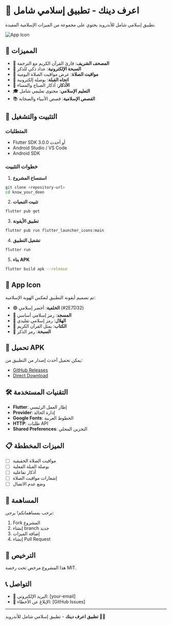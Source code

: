 # 🕌 اعرف دينك - تطبيق إسلامي شامل

تطبيق إسلامي شامل للأندرويد يحتوي على مجموعة من الميزات الإسلامية المفيدة.

![App Icon](assets/icon/icon.png)

## 🌟 المميزات

- 📖 **المصحف الشريف**: قارئ القرآن الكريم مع الترجمة
- 📿 **السبحة الإلكترونية**: عداد ذكي للذكر
- 🕌 **مواقيت الصلاة**: عرض مواقيت الصلاة اليومية
- 🧭 **اتجاه القبلة**: بوصلة إلكترونية
- 📝 **الأذكار**: أذكار الصباح والمساء
- 🎓 **التعليم الإسلامي**: محتوى تعليمي شامل
- 📚 **القصص الإسلامية**: قصص الأنبياء والصحابة

## 🚀 التثبيت والتشغيل

### المتطلبات
- Flutter SDK 3.0.0 أو أحدث
- Android Studio / VS Code
- Android SDK

### خطوات التثبيت

1. **استنساخ المشروع**
```bash
git clone <repository-url>
cd know_your_deen
```

2. **تثبيت التبعيات**
```bash
flutter pub get
```

3. **تطبيق الأيقونة**
```bash
flutter pub run flutter_launcher_icons:main
```

4. **تشغيل التطبيق**
```bash
flutter run
```

5. **بناء APK**
```bash
flutter build apk --release
```

## 🎨 App Icon

تم تصميم أيقونة التطبيق لتعكس الهوية الإسلامية:
- 🟢 **الخلفية**: أخضر إسلامي (#2E7D32)
- 🕌 **المسجد**: رمز إسلامي أساسي
- 🌙 **الهلال**: رمز إسلامي تقليدي
- 📖 **الكتاب**: يمثل القرآن الكريم
- 📿 **السبحة**: رمز الذكر

## 📱 تحميل APK

يمكن تحميل أحدث إصدار من التطبيق من:
- [GitHub Releases](link-to-releases)
- [Direct Download](link-to-apk)

## 🛠️ التقنيات المستخدمة

- **Flutter**: إطار العمل الرئيسي
- **Provider**: إدارة الحالة
- **Google Fonts**: الخطوط العربية
- **HTTP**: طلبات API
- **Shared Preferences**: التخزين المحلي

## 📋 الميزات المخططة

- [ ] مواقيت الصلاة الحقيقية
- [ ] بوصلة القبلة الفعلية
- [ ] أذكار تفاعلية
- [ ] إشعارات مواقيت الصلاة
- [ ] وضع عدم الاتصال

## 🤝 المساهمة

نرحب بمساهماتكم! يرجى:
1. Fork المشروع
2. إنشاء branch جديد
3. إضافة الميزات
4. إنشاء Pull Request

## 📄 الترخيص

هذا المشروع مرخص تحت رخصة MIT.

## 📞 التواصل

- 📧 البريد الإلكتروني: [your-email]
- 🐛 الإبلاغ عن الأخطاء: [GitHub Issues]

---

**تطبيق اعرف دينك** - تطبيق إسلامي شامل للأندرويد 🕌✨